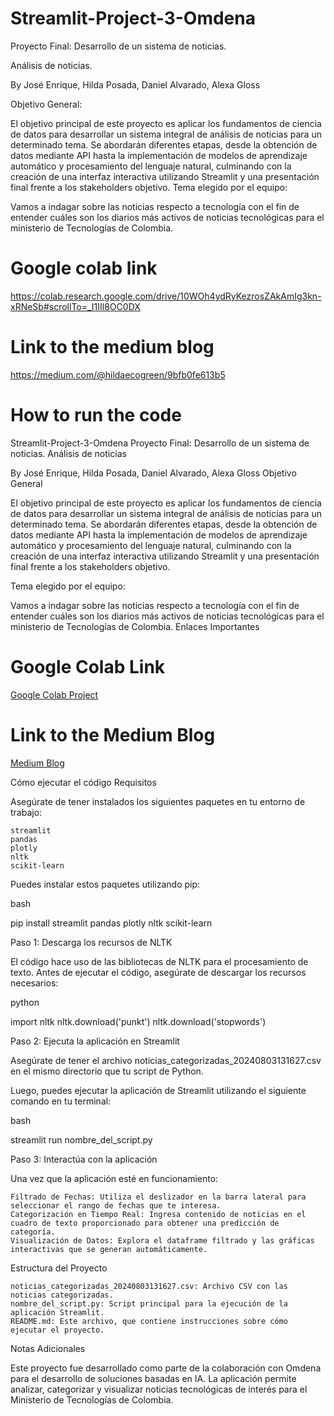 # Streamlit-Project-3-Omdena
Proyecto Final: Desarrollo de un sistema de noticias.

Análisis de noticias.

By José Enrique, Hilda Posada, Daniel Alvarado, Alexa Gloss


Objetivo General:

El objetivo principal de este proyecto es aplicar los fundamentos de ciencia de datos para desarrollar un sistema integral de análisis de noticias para un determinado tema. Se abordarán diferentes etapas, desde la obtención de datos mediante API hasta la implementación de modelos de aprendizaje automático y procesamiento del lenguaje natural, culminando con la creación de una interfaz interactiva utilizando Streamlit y una presentación final frente a los stakeholders objetivo.
Tema elegido por el equipo:

Vamos a indagar sobre las noticias respecto a tecnología con el fin de entender cuáles son los diarios más activos de noticias tecnológicas para el ministerio de Tecnologías de Colombia.

# Google colab link 
https://colab.research.google.com/drive/10WOh4ydRyKezrosZAkAmIg3kn-xRNeSb#scrollTo=_I1IIl8OC0DX
# Link to the medium blog
https://medium.com/@hildaecogreen/9bfb0fe613b5

# How to run the code 
Streamlit-Project-3-Omdena
Proyecto Final: Desarrollo de un sistema de noticias.
Análisis de noticias

By José Enrique, Hilda Posada, Daniel Alvarado, Alexa Gloss
Objetivo General

El objetivo principal de este proyecto es aplicar los fundamentos de ciencia de datos para desarrollar un sistema integral de análisis de noticias para un determinado tema. Se abordarán diferentes etapas, desde la obtención de datos mediante API hasta la implementación de modelos de aprendizaje automático y procesamiento del lenguaje natural, culminando con la creación de una interfaz interactiva utilizando Streamlit y una presentación final frente a los stakeholders objetivo.

Tema elegido por el equipo:

Vamos a indagar sobre las noticias respecto a tecnología con el fin de entender cuáles son los diarios más activos de noticias tecnológicas para el ministerio de Tecnologías de Colombia.
Enlaces Importantes

# Google Colab Link
[Google Colab Project](https://colab.research.google.com/drive/10WOh4ydRyKezrosZAkAmIg3kn-xRNeSb#scrollTo=_I1IIl8OC0DX)

# Link to the Medium Blog
[Medium Blog](https://medium.com/@hildaecogreen/9bfb0fe613b5)


Cómo ejecutar el código
Requisitos

Asegúrate de tener instalados los siguientes paquetes en tu entorno de trabajo:

    streamlit
    pandas
    plotly
    nltk
    scikit-learn

Puedes instalar estos paquetes utilizando pip:

bash

pip install streamlit pandas plotly nltk scikit-learn

Paso 1: Descarga los recursos de NLTK

El código hace uso de las bibliotecas de NLTK para el procesamiento de texto. Antes de ejecutar el código, asegúrate de descargar los recursos necesarios:

python

import nltk
nltk.download('punkt')
nltk.download('stopwords')

Paso 2: Ejecuta la aplicación en Streamlit

Asegúrate de tener el archivo noticias_categorizadas_20240803131627.csv en el mismo directorio que tu script de Python.

Luego, puedes ejecutar la aplicación de Streamlit utilizando el siguiente comando en tu terminal:

bash

streamlit run nombre_del_script.py

Paso 3: Interactúa con la aplicación

Una vez que la aplicación esté en funcionamiento:

    Filtrado de Fechas: Utiliza el deslizador en la barra lateral para seleccionar el rango de fechas que te interesa.
    Categorización en Tiempo Real: Ingresa contenido de noticias en el cuadro de texto proporcionado para obtener una predicción de categoría.
    Visualización de Datos: Explora el dataframe filtrado y las gráficas interactivas que se generan automáticamente.

Estructura del Proyecto

    noticias_categorizadas_20240803131627.csv: Archivo CSV con las noticias categorizadas.
    nombre_del_script.py: Script principal para la ejecución de la aplicación Streamlit.
    README.md: Este archivo, que contiene instrucciones sobre cómo ejecutar el proyecto.

Notas Adicionales

Este proyecto fue desarrollado como parte de la colaboración con Omdena para el desarrollo de soluciones basadas en IA. La aplicación permite analizar, categorizar y visualizar noticias tecnológicas de interés para el Ministerio de Tecnologías de Colombia.